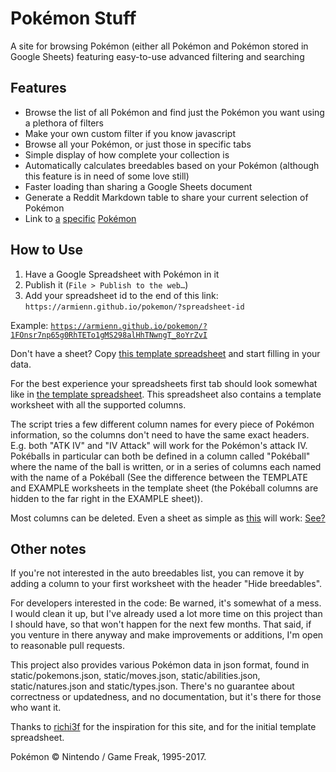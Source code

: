# Pokémon Stuff

A site for browsing Pokémon (either all Pokémon and Pokémon stored in Google Sheets) featuring easy-to-use advanced filtering and searching

## Features

* Browse the list of all Pokémon and find just the Pokémon you want using a plethora of filters
* Make your own custom filter if you know javascript
* Browse all your Pokémon, or just those in specific tabs
* Simple display of how complete your collection is
* Automatically calculates breedables based on your Pokémon (although this feature is in need of some love still)
* Faster loading than sharing a Google Sheets document
* Generate a Reddit Markdown table to share your current selection of Pokémon
* Link to [a](https://armienn.github.io/pokemon/#Magearna) [specific](https://armienn.github.io/pokemon/#123) [Pokémon](https://armienn.github.io/pokemon/#nidoran-m)

## How to Use

1. Have a Google Spreadsheet with Pokémon in it
2. Publish it (`File > Publish to the web…`)
3. Add your spreadsheet id to the end of this link: `https://armienn.github.io/pokemon/?spreadsheet-id`

Example: [`https://armienn.github.io/pokemon/?1FOnsr7np65g0RhTETo1gMS298alHhTNwngT_8oYrZvI`](https://armienn.github.io/pokemon/?1FOnsr7np65g0RhTETo1gMS298alHhTNwngT_8oYrZvI)

Don't have a sheet? Copy [this template spreadsheet](https://docs.google.com/spreadsheets/d/1mhDDWpfizdO1AitOMzAxODRQYNlHQAkpRRqBauzn4cI/edit?usp=sharing) and start filling in your data.

For the best experience your spreadsheets first tab should look somewhat like in [the template spreadsheet](https://docs.google.com/spreadsheets/d/1mhDDWpfizdO1AitOMzAxODRQYNlHQAkpRRqBauzn4cI/edit?usp=sharing). This spreadsheet also contains a template worksheet with all the supported columns.

The script tries a few different column names for every piece of Pokémon information, so the columns don't need to have the same exact headers. E.g. both "ATK IV" and "IV Attack" will work for the Pokémon's attack IV. Pokéballs in particular can both be defined in a column called "Pokéball" where the name of the ball is written, or in a series of columns each named with the name of a Pokéball (See the difference between the TEMPLATE and EXAMPLE worksheets in the template sheet (the Pokéball columns are hidden to the far right in the EXAMPLE sheet)).

Most columns can be deleted. Even a sheet as simple as [this](https://docs.google.com/spreadsheets/d/1Co8N7zAWXhPnKHTUOdPbLunalSDoGyDVoftpvV0IxDY/edit?usp=sharing) will work: [See?](https://armienn.github.io/pokemon/?1Co8N7zAWXhPnKHTUOdPbLunalSDoGyDVoftpvV0IxDY#1)

## Other notes

If you're not interested in the auto breedables list, you can remove it by adding a column to your first worksheet with the header "Hide breedables".

For developers interested in the code: Be warned, it's somewhat of a mess. I would clean it up, but I've already used a lot more time on this project than I should have, so that won't happen for the next few months. That said, if you venture in there anyway and make improvements or additions, I'm open to reasonable pull requests.

This project also provides various Pokémon data in json format, found in static/pokemons.json, static/moves.json, static/abilities.json, static/natures.json and static/types.json. There's no guarantee about correctness or updatedness, and no documentation, but it's there for those who want it.

Thanks to [richi3f](https://github.com/richi3f) for the inspiration for this site, and for the initial template spreadsheet.

Pokémon &copy; Nintendo / Game Freak, 1995-2017.
